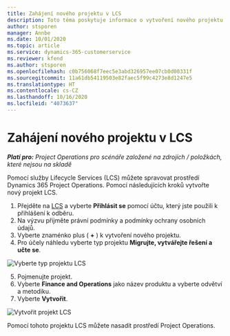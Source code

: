 ```yaml
---
title: Zahájení nového projektu v LCS
description: Toto téma poskytuje informace o vytvoření nového projektu v LCS pro vaše prostředí Project Operations.
author: stsporen
manager: Annbe
ms.date: 10/01/2020
ms.topic: article
ms.service: dynamics-365-customerservice
ms.reviewer: kfend
ms.author: stsporen
ms.openlocfilehash: c0b756068f7eec5e3abd326957ee07cb0d00331f
ms.sourcegitcommit: 11a61db54119503e82faec5f99c4273e8d1247e5
ms.translationtype: HT
ms.contentlocale: cs-CZ
ms.lasthandoff: 10/16/2020
ms.locfileid: "4073637"
---
```

# <a name="start-a-new-project-in-lcs"></a>Zahájení nového projektu v LCS

_**Platí pro:** Project Operations pro scénáře založené na zdrojích / položkách, které nejsou na skladě_

Pomocí služby Lifecycle Services (LCS) můžete spravovat prostředí Dynamics 365 Project Operations. Pomocí následujících kroků vytvořte nový projekt LCS.

1. Přejděte na [LCS](https://lcs.dynamics.com/Logon/Index) a vyberte **Přihlásit se** pomocí účtu, který jste použili k přihlášení k odběru.
2. Na výzvu přijměte právní podmínky a podmínky ochrany osobních údajů.
3. Vyberte znaménko plus ( **+** ) k vytvoření nového projektu.
4. Pro účely náhledu vyberte typ projektu **Migrujte, vytvářejte řešení a učte se**.

  ![Vyberte typ projektu LCS](./media/create-lcs-1.png)

5. Pojmenujte projekt. 
6. Vyberte **Finance and Operations** jako název produktu a vyberte odvětví a metodiku. 
7. Vyberte **Vytvořit**.

![Vytvořit projekt LCS](./media/create-lcs-2.png)

Pomocí tohoto projektu LCS můžete nasadit prostředí Project Operations.

